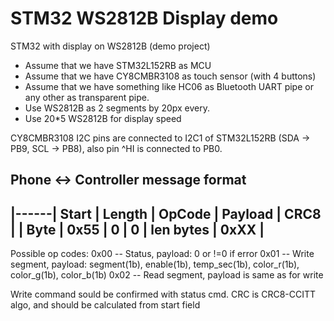 # STM32 WS2812B Display demo
STM32 with display on WS2812B (demo project) 

 - Assume that we have STM32L152RB as MCU
 - Assume that we have CY8CMBR3108 as touch sensor (with 4 buttons)
 - Assume that we have something like HC06 as Bluetooth UART pipe or any other as transparent pipe.
 - Use WS2812B as 2 segments by 20px every.
 - Use 20*5 WS2812B for display speed

CY8CMBR3108 I2C pins are connected to I2C1 of STM32L152RB (SDA -> PB9, SCL -> PB8), also pin ^HI is connected to PB0.


Phone <-> Controller message format
-----------------------------------------------------
|------| Start | Length | OpCode |  Payload  | CRC8 |
| Byte | 0x55  |   0    |   0    | len bytes | 0xXX |
-----------------------------------------------------

Possible op codes:
	0x00 -- Status, payload: 0 or !=0 if error
	0x01 -- Write segment, payload: segment(1b), enable(1b), temp_sec(1b), color_r(1b), color_g(1b), color_b(1b)
	0x02 -- Read segment, payload is same as for write

Write command sould be confirmed with status cmd.
CRC is CRC8-CCITT algo, and should be calculated from start field
